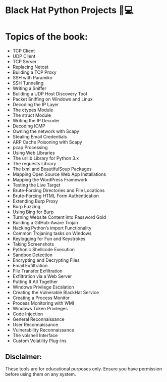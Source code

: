 # Black Hat Python Projects 🐍💻

# Topics of the book:
- TCP Client
- UDP Client
- TCP Server 
- Replacing Netcat 
- Building a TCP Proxy
- SSH with Paramiko 
- SSH Tunneling
- Writing a Sniffer
- Building a UDP Host Discovery Tool 
- Packet Sniffing on Windows and Linux 
- Decoding the IP Layer 
- The ctypes Module 
- The struct Module 
- Writing the IP Decoder
- Decoding ICMP
- Owning the network with Scapy
- Stealing Email Credentials
- ARP Cache Poisoning with Scapy 
- pcap Processing
- Using Web Libraries 
- The urllib Library for Python 3.x
- The requests Library
- The lxml and BeautifulSoup Packages
- Mapping Open Source Web App Installations 
- Mapping the WordPress Framework
- Testing the Live Target
- Brute-Forcing Directories and File Locations
- Brute-Forcing HTML Form Authentication 
- Extending Burp Proxy 
- Burp Fuzzing
- Using Bing for Burp 
- Turning Website Content into Password Gold
- Building a GitHub-Aware Trojan 
- Hacking Python’s import Functionality
- Common Trojaning tasks on Windows 
- Keylogging for Fun and Keystrokes 
- Taking Screenshots 
- Pythonic Shellcode Execution
- Sandbox Detection 
- Encrypting and Decrypting Files 
- Email Exfiltration 
- File Transfer Exfiltration 
- Exfiltration via a Web Server
- Putting It All Together 
- Windows Privilege Escalation
- Creating the Vulnerable BlackHat Service 
- Creating a Process Monitor 
- Process Monitoring with WMI 
- Windows Token Privileges 
- Code Injection 
- General Reconnaissance 
- User Reconnaissance 
- Vulnerability Reconnaissance 
- The volshell Interface 
- Custom Volatility Plug-Ins 

## Disclaimer:
These tools are for educational purposes only. Ensure you have permission before using them on any system.


